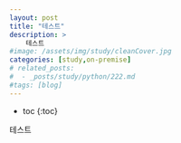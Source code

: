```yaml
---
layout: post
title: "테스트"
description: >
    테스트
#image: /assets/img/study/cleanCover.jpg
categories: [study,on-premise]
# related_posts:
#  - _posts/study/python/222.md
#tags: [blog]
---
```

* toc
{:toc}

테스트